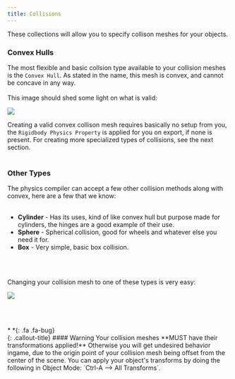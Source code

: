 ```yaml
---
title: Collisions
---
```


These collections will allow you to specify collison meshes for your objects.

### Convex Hulls

The most flexible and basic collsion type available to your collision meshes is the `Convex Hull`. As stated in the name, this mesh is convex, and cannot be concave in any way. 
<br><br/>
This image should shed some light on what is valid:

![](/modding-reference/assets/images/reference/seut/collisionmesh1.png)

Creating a valid convex collison mesh requires basically no setup from you, the `Rigidbody Physics Property` is applied for you on export, if none is present. For creating more specialized types of collisions, see the next section.
<br><br/>

### Other Types

The physics compiler can accept a few other collision methods along with convex, here are a few that we know:
<br><br/>

* **Cylinder** - Has its uses, kind of like convex hull but purpose made for cylinders, the hinges are a good example of their use.
* **Sphere** - Spherical collision, good for wheels and whatever else you need it for.
* **Box** - Very simple, basic box collision.

<br><br/>

Changing your collision mesh to one of these types is very easy:

![](/modding-reference/assets/images/reference/seut/collisionmesh2.png)

<br><br/>

<div class="callout-block callout-warning"><div class="icon-holder">*&nbsp;*{: .fa .fa-bug}
</div><div class="content">
{: .callout-title}
#### Warning
Your collision meshes **MUST have their transformations applied!** Otherwise you will get undesired behavior ingame, due to the origin point of your collision mesh being offset from the center of the scene. You can apply your object's transforms by doing the following in Object Mode: `Ctrl-A --> All Transforms`.
</div></div>
